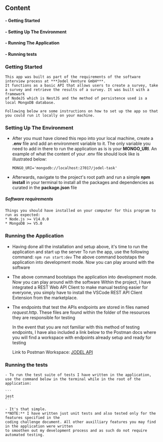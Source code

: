 ## Content
#### - Getting Started
#### - Setting Up The Environment
#### - Running The Application
#### - Running tests


### Getting Started 

    This app was built as part of the requirements of the software interview process at ***Jodel Venture GmbH***.
    It functions as a basic API that allows users to create a survey, take a survey and retrieve the results of a survey. It was built with a framework
    of NodeJS which is NestJS and the method of persistence used is a local MongoDB database.

    Following below are some instructions on how to set up the app so that you could run it locally on your machine.

### Setting Up The Environment

   - After you must have cloned this repo into your local machine, create a **.env** file and add an environment variable to it.
    The only variable you need to add in there to run the application as is is your **MONGO_URI**. An example of what the content of your .env file should look like
    is illustrated below:
     ```
     MONGO_URI='mongodb://localhost:27017/jodel-task'
     ```
   - Afterwards, navigate to the project's root path and run a simple **npm install** in your terminal to install all the packages and dependencies as curated in the **package.json** file 
##### Software requirements
    Things you should have installed on your computer for this program to run as expected:
    * Node.js >= V14.0.0
    * MongoDB >= V5.0


### Running the Application
   - Having done all the installation and setup above, it's time to run the application and start up the server
     To run the app, use the following command:
    ```
    npm run start:dev
    ```
    The above command bootstaps the application into development mode. Now you can play around with the software
    
  - The above command bootstaps the application into development mode. Now you can play around with the software
    Within the project, I have integrated a REST Web API Client to make manual testing easier for everyone, you simply
    have to install the VSCode REST API Client Extension from the marketplace.

  - The endpoints that test the APIs endpoints are stored in files named _request.http_. These files are found within the folder 
    of the resources they are responsible for testing


    In the event that you are not familiar with this method of testing endpoints, I have also included a link below to the Postman docs where
    you will find a workspace with endpoints already setup and ready for testing 

    Link to Postman Workspace: [JODEL API](https://www.postman.com/kippa-api-doc/workspace/jodel)


### Running the tests

    - To run the test suite of tests I have written in the application, use the command below in the terminal while in the root of the application:

    ```
    jest
    ```
    
    - It's that simple. 
    **NOTE:** I have written just unit tests and also tested only for the features specified in the 
    coding challenge document. All other auxilliary features you may find in the application were written 
    to smoothen out my development process and as such do not require automated testing.




